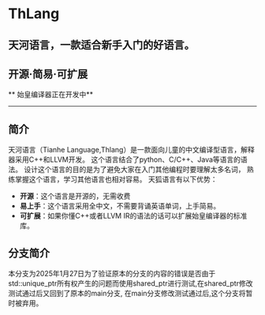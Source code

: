 # ThLang
## 天河语言，一款适合新手入门的好语言。
## 开源·简易·可扩展
** 始皇编译器正在开发中**
- - -
## 简介
天河语言（Tianhe Language,Thlang）是一款面向儿童的中文编译型语言，解释器采用C++和LLVM开发。
这个语言结合了python、C/C++、Java等语言的语法。
设计这个语言的目的是为了避免大家在入门其他编程时要理解太多名词，
熟练掌握这个语言，学习其他语言也相对容易。
天狐语言有以下优势：
 - **开源**：这个语言是开源的，无需收费
 - **易上手**：这个语言采用全中文，不需要背诵英语单词，上手简易。
 - **可扩展**：如果你懂C++或者LLVM IR的语法的话可以扩展始皇编译器的标准库。

## 分支简介
本分支为2025年1月27日为了验证原本的分支的内容的错误是否由于std::unique_ptr所有权产生的问题而使用shared_ptr进行测试,在shared_ptr修改测试通过后又回到了原本的main分支, 在main分支修改测试通过后,这个分支将暂时被弃用。
